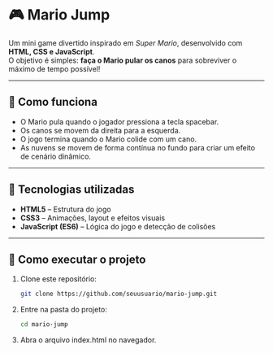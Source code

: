 # 🎮 Mario Jump

Um mini game divertido inspirado em _Super Mario_, desenvolvido com **HTML, CSS e JavaScript**.  
O objetivo é simples: **faça o Mario pular os canos** para sobreviver o máximo de tempo possível!

---

## 🧠 Como funciona

- O Mario pula quando o jogador pressiona a tecla spacebar.
- Os canos se movem da direita para a esquerda.
- O jogo termina quando o Mario colide com um cano.
- As nuvens se movem de forma contínua no fundo para criar um efeito de cenário dinâmico.

---

## 🧩 Tecnologias utilizadas

- **HTML5** – Estrutura do jogo
- **CSS3** – Animações, layout e efeitos visuais
- **JavaScript (ES6)** – Lógica do jogo e detecção de colisões

---

## 🚀 Como executar o projeto

1. Clone este repositório:

   ```bash
   git clone https://github.com/seuusuario/mario-jump.git

   ```

2. Entre na pasta do projeto:
   ```bash
   cd mario-jump
   ```
   
3. Abra o arquivo index.html no navegador.

